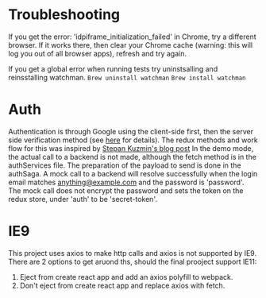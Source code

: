 # Troubleshooting
If you get the error: 'idpiframe_initialization_failed' in Chrome, try a different browser. If it works there, then clear your Chrome cache (warning: this will log you out of all browser apps), refresh and try again.

If you get a global error when running tests try uninstsalling and reinsstalling watchman. 
`Brew uninstall watchman`
`Brew install watchman`

# Auth
Authentication is through Google using the client-side first, then the server side verification method (see [here](https://medium.com/@stepankuzmin/authentication-with-react-router-redux-5-x-and-redux-saga-55da66b54be7) for details).
The redux methods and work flow for this was inspired by [Stepan Kuzmin's blog post](https://medium.com/@stepankuzmin/authentication-with-react-router-redux-5-x-and-redux-saga-55da66b54be7)
In the demo mode, the actual call to a backend is not made, although the fetch method is in the authServices file. The preparation of the payload to send is done in the authSaga. A mock call to a backend will resolve successfully when the login email matches anything@example.com and the password is 'password'. The mock call does not encrypt the password and sets the token on the redux store, under 'auth' to be 'secret-token'.

# IE9 
This project uses axios to make http calls and axios is not supported by IE9. There are 2 options to get aruond ths, should the final prooject support IE11:
1. Eject from create react app and add an axios polyfill to webpack.
2. Don't eject from create react app and replace axios with fetch.